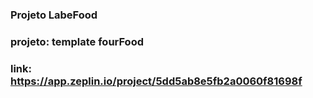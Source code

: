### Projeto LabeFood

### projeto: template fourFood 

### link: https://app.zeplin.io/project/5dd5ab8e5fb2a0060f81698f
